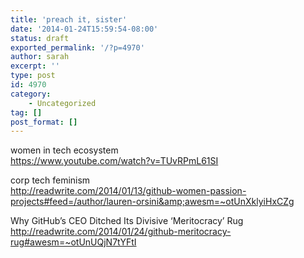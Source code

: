 ```yaml
---
title: 'preach it, sister'
date: '2014-01-24T15:59:54-08:00'
status: draft
exported_permalink: '/?p=4970'
author: sarah
excerpt: ''
type: post
id: 4970
category:
    - Uncategorized
tag: []
post_format: []
---
```

women in tech ecosystem  
https://www.youtube.com/watch?v=TUvRPmL61SI

corp tech feminism  
http://readwrite.com/2014/01/13/github-women-passion-projects#feed=/author/lauren-orsini&amp;awesm=~otUnXklyiHxCZg

Why GitHub’s CEO Ditched Its Divisive ‘Meritocracy’ Rug  
http://readwrite.com/2014/01/24/github-meritocracy-rug#awesm=~otUnUQjN7tYFtI